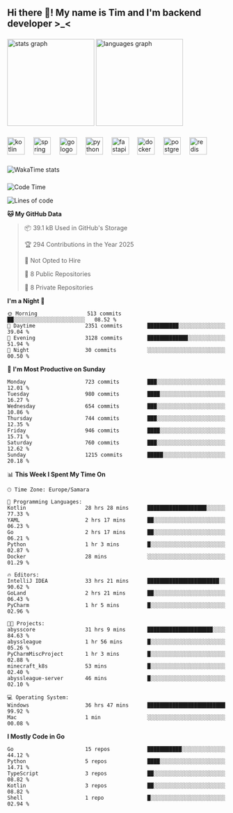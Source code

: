 <h2 align="left">Hi there 👋! My name is Tim and I'm backend developer >_<</h2>

###

<div align="left">
  <img src="https://github-readme-stats-qilm.vercel.app/api?username=intezya&hide_title=false&hide_rank=false&show_icons=true&include_all_commits=true&count_private=true&disable_animations=false&theme=omni&locale=en&hide_border=true&order=1&show=prs_merged&hide=issues" height="200" alt="stats graph"  />
  <img src="https://github-readme-stats-qilm.vercel.app/api/top-langs?username=intezya&locale=en&hide_title=false&layout=donut&langs_count=5&theme=omni&hide_border=true&order=2&exclude_repo=github-readme-stats&hide=mako" height="200" alt="languages graph"  />
</div>

###

<div align="left">
  <img src="https://img.shields.io/badge/Kotlin-7F52FF?logo=kotlin&logoColor=white&style=for-the-badge" height="40" alt="kotlin logo"  />
  <img width="12" />
  <img src="https://img.shields.io/badge/Spring-6DB33F?logo=spring&logoColor=black&style=for-the-badge" height="40" alt="spring logo"  />
  <img width="12" />
  <img src="https://img.shields.io/badge/Go-00ADD8?logo=go&logoColor=white&style=for-the-badge" height="40" alt="go logo"  />
  <img width="12" />
  <img src="https://img.shields.io/badge/Python-3776AB?logo=python&logoColor=white&style=for-the-badge" height="40" alt="python logo"  />
  <img width="12" />
  <img src="https://img.shields.io/badge/FastAPI-009688?logo=fastapi&logoColor=white&style=for-the-badge" height="40" alt="fastapi logo"  />
  <img width="12" />
  <img src="https://img.shields.io/badge/Docker-2496ED?logo=docker&logoColor=white&style=for-the-badge" height="40" alt="docker logo"  />
  <img width="12" />
  <img src="https://img.shields.io/badge/PostgreSQL-4169E1?logo=postgresql&logoColor=white&style=for-the-badge" height="40" alt="postgresql logo"  />
  <img width="12" />
  <img src="https://img.shields.io/badge/Redis-DC382D?logo=redis&logoColor=white&style=for-the-badge" height="40" alt="redis logo"  />
</div>

###

<picture>
	<source
		srcset="https://github-readme-stats-qilm.vercel.app/api/wakatime?username=intezya&theme=omni&layout=compact&hide_border=true"
		media="(prefers-color-scheme: dark)%2C (prefers-color-scheme: no-preference)"
	/>
	<img alt="WakaTime stats" src="https://github-readme-stats-qilm.vercel.app/api/wakatime?username=intezya&theme=omni&layout=compact&hide_border=true&"/>
</picture>

###

<!--START_SECTION:waka-->
![Code Time](http://img.shields.io/badge/Code%20Time-493%20hrs%2058%20mins-blue)

![Lines of code](https://img.shields.io/badge/From%20Hello%20World%20I%27ve%20Written-812.7%20thousand%20lines%20of%20code-blue)

**🐱 My GitHub Data** 

> 📦 39.1 kB Used in GitHub's Storage 
 > 
> 🏆 294 Contributions in the Year 2025
 > 
> 🚫 Not Opted to Hire
 > 
> 📜 8 Public Repositories 
 > 
> 🔑 8 Private Repositories 
 > 
**I'm a Night 🦉** 

```text
🌞 Morning                513 commits         ██░░░░░░░░░░░░░░░░░░░░░░░   08.52 % 
🌆 Daytime                2351 commits        ██████████░░░░░░░░░░░░░░░   39.04 % 
🌃 Evening                3128 commits        █████████████░░░░░░░░░░░░   51.94 % 
🌙 Night                  30 commits          ░░░░░░░░░░░░░░░░░░░░░░░░░   00.50 % 
```
📅 **I'm Most Productive on Sunday** 

```text
Monday                   723 commits         ███░░░░░░░░░░░░░░░░░░░░░░   12.01 % 
Tuesday                  980 commits         ████░░░░░░░░░░░░░░░░░░░░░   16.27 % 
Wednesday                654 commits         ███░░░░░░░░░░░░░░░░░░░░░░   10.86 % 
Thursday                 744 commits         ███░░░░░░░░░░░░░░░░░░░░░░   12.35 % 
Friday                   946 commits         ████░░░░░░░░░░░░░░░░░░░░░   15.71 % 
Saturday                 760 commits         ███░░░░░░░░░░░░░░░░░░░░░░   12.62 % 
Sunday                   1215 commits        █████░░░░░░░░░░░░░░░░░░░░   20.18 % 
```


📊 **This Week I Spent My Time On** 

```text
🕑︎ Time Zone: Europe/Samara

💬 Programming Languages: 
Kotlin                   28 hrs 28 mins      ███████████████████░░░░░░   77.33 % 
YAML                     2 hrs 17 mins       ██░░░░░░░░░░░░░░░░░░░░░░░   06.23 % 
Go                       2 hrs 17 mins       ██░░░░░░░░░░░░░░░░░░░░░░░   06.21 % 
Python                   1 hr 3 mins         █░░░░░░░░░░░░░░░░░░░░░░░░   02.87 % 
Docker                   28 mins             ░░░░░░░░░░░░░░░░░░░░░░░░░   01.29 % 

🔥 Editors: 
IntelliJ IDEA            33 hrs 21 mins      ███████████████████████░░   90.62 % 
GoLand                   2 hrs 21 mins       ██░░░░░░░░░░░░░░░░░░░░░░░   06.43 % 
PyCharm                  1 hr 5 mins         █░░░░░░░░░░░░░░░░░░░░░░░░   02.96 % 

🐱‍💻 Projects: 
abysscore                31 hrs 9 mins       █████████████████████░░░░   84.63 % 
abyssleague              1 hr 56 mins        █░░░░░░░░░░░░░░░░░░░░░░░░   05.26 % 
PyCharmMiscProject       1 hr 3 mins         █░░░░░░░░░░░░░░░░░░░░░░░░   02.88 % 
minecraft_k8s            53 mins             █░░░░░░░░░░░░░░░░░░░░░░░░   02.40 % 
abyssleague-server       46 mins             █░░░░░░░░░░░░░░░░░░░░░░░░   02.10 % 

💻 Operating System: 
Windows                  36 hrs 47 mins      █████████████████████████   99.92 % 
Mac                      1 min               ░░░░░░░░░░░░░░░░░░░░░░░░░   00.08 % 
```

**I Mostly Code in Go** 

```text
Go                       15 repos            ███████████░░░░░░░░░░░░░░   44.12 % 
Python                   5 repos             ████░░░░░░░░░░░░░░░░░░░░░   14.71 % 
TypeScript               3 repos             ██░░░░░░░░░░░░░░░░░░░░░░░   08.82 % 
Kotlin                   3 repos             ██░░░░░░░░░░░░░░░░░░░░░░░   08.82 % 
Shell                    1 repo              █░░░░░░░░░░░░░░░░░░░░░░░░   02.94 % 
```




<!--END_SECTION:waka-->
